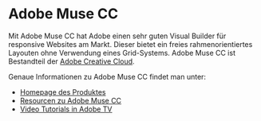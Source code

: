 # Adobe Muse CC
Mit Adobe Muse CC hat Adobe einen sehr guten Visual Builder für responsive Websites am Markt. Dieser bietet ein freies rahmenorientiertes Layouten ohne Verwendung eines Grid-Systems. Adobe Muse CC ist Bestandteil der [Adobe Creative Cloud](http://www.adobe.com/de/creativecloud.html).

Genaue Informationen zu Adobe Muse CC findet man unter:

* [Homepage des Produktes](http://muse.adobe.com/)
* [Resourcen zu Adobe Muse CC](http://resources.muse.adobe.com/collections/resources)
* [Video Tutorials in Adobe TV](http://tv.adobe.com/de/product/muse/) 


